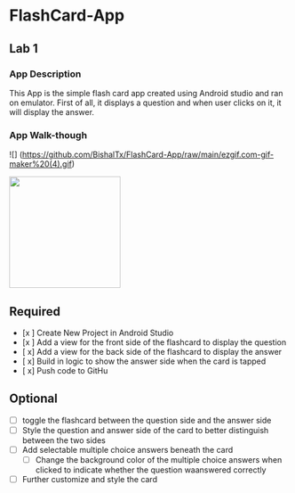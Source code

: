 # FlashCard-App




## Lab 1

### App Description
This App is the simple flash card app created using Android studio and ran on emulator. First of all, it displays a question and when user clicks on it, it will display the answer.

### App Walk-though
![] (https://github.com/BishalTx/FlashCard-App/raw/main/ezgif.com-gif-maker%20(4).gif)

<img src="https://github.com/BishalTx/FlashCard-App/raw/main/ezgif.com-gif-maker%20(4).gif" width=200><br>



## Required
- [x ] Create New Project in Android Studio
- [x ] Add a view for the front side of the flashcard to display the question
- [ x] Add a view for the back side of the flashcard to display the answer
- [ x] Build in logic to show the answer side when the card is tapped
- [ x] Push code to GitHu
## Optional
- [ ] toggle the flashcard between the question side and the answer side
- [ ] Style the question and answer side of the card to better distinguish between the two sides
- [ ] Add selectable multiple choice answers beneath the card
   - [ ] Change the background color of the multiple choice answers when clicked to indicate whether the question waanswered correctly
- [ ] Further customize and style the card

